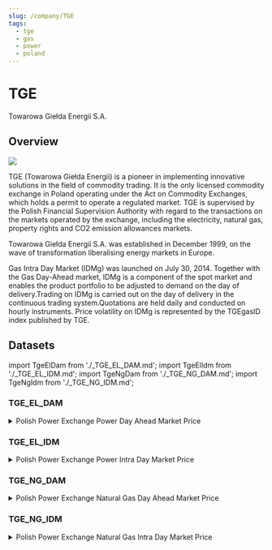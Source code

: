 ```yaml
---
slug: /company/TGE
tags:
  - tge
  - gas
  - power
  - poland
---
```

TGE
============================================================

Towarowa Giełda Energii S.A.

## Overview

![](/img/data/tge.png)

TGE (Towarowa Giełda Energii)  is a pioneer in implementing innovative solutions in the field of commodity trading. It is the only licensed commodity exchange in Poland operating under the Act on Commodity Exchanges, which holds a permit to operate a regulated market. TGE is supervised by the Polish Financial Supervision Authority with regard to the transactions on the markets operated by the exchange, including the electricity, natural gas, property rights and CO2 emission allowances markets.

Towarowa Giełda Energii S.A. was established in December 1999, on the wave of transformation liberalising energy markets in Europe.

Gas Intra Day Market (IDMg) was launched on July 30, 2014. Together with the Gas Day-Ahead market, IDMg is a component of the spot market and enables the product portfolio to be adjusted to demand on the day of delivery.Trading on IDMg is carried out on the day of delivery in the continuous trading system.Quotations are held daily and conducted on hourly instruments. Price volatility on IDMg is represented by the TGEgasID index published by TGE.

## Datasets
import TgeElDam from './_TGE_EL_DAM.md';
import TgeElIdm from './_TGE_EL_IDM.md';
import TgeNgDam from './_TGE_NG_DAM.md';
import TgeNgIdm from './_TGE_NG_IDM.md';

### TGE_EL_DAM
<details>
<summary>Polish Power Exchange Power Day Ahead Market Price</summary>
<TgeElDam />
</details>

### TGE_EL_IDM
<details>
<summary>Polish Power Exchange Power Intra Day Market Price</summary>
<TgeElDam />
</details>

### TGE_NG_DAM
<details>
<summary>Polish Power Exchange Natural Gas Day Ahead Market Price</summary>
<TgeElDam />
</details>

### TGE_NG_IDM
<details>
<summary>Polish Power Exchange Natural Gas Intra Day Market Price</summary>
<TgeElDam />
</details>
